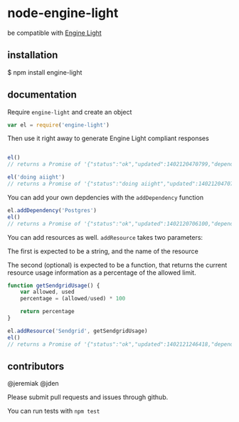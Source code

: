 # node-engine-light
be compatible with [Engine Light](http://engine-light.codeforamerica.org/)

## installation
  $ npm install engine-light

## documentation

Require `engine-light` and create an object

```js
var el = require('engine-light')
```

Then use it right away to generate Engine Light compliant responses

```js

el()
// returns a Promise of '{"status":"ok","updated":1402120470799,"dependencies":[],"resources":{}}'

el('doing aiight')
// returns a Promise of '{"status":"doing aiight","updated":1402120470799,"dependencies":[],"resources":{}}'
```

You can add your own depdencies with the `addDependency` function

```js
el.addDependency('Postgres')
el()
// returns a Promise of '{"status":"ok","updated":1402120706100,"dependencies":["Postgres"],"resources":{}}'
```

You can add resources as well. `addResource` takes two parameters:

The first is expected to be a string, and the name of the resource

The second (optional) is expected to be a function, that returns the  current resource usage information as a percentage of the allowed limit.

```js
function getSendgridUsage() {
	var allowed, used
	percentage = (allowed/used) * 100

	return percentage
}

el.addResource('Sendgrid', getSendgridUsage)
el()
// returns a Promise of '{"status":"ok","updated":1402121246418,"dependencies":[],"resources":{"Sendgrid":17.85}}'
```

## contributors

@jeremiak
@jden

Please submit pull requests and issues through github.

You can run tests with `npm test`
